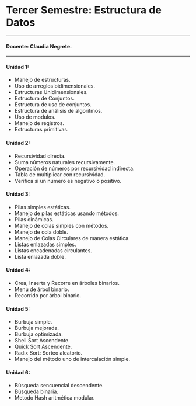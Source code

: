 # **Tercer Semestre: Estructura de Datos**

------------
#### Docente: Claudia Negrete.

------------

#### Unidad 1: 
- Manejo de estructuras.
- Uso de arreglos bidimensionales.
- Estructuras Unidimensionales.
- Estructura de Conjuntos.
- Estructura de uso de conjuntos.
- Estructura de análisis de algoritmos.
- Uso de modulos.
- Manejo de registros.
- Estructuras primitivas.
#### Unidad 2: 
- Recursividad directa.
- Suma números naturales recursivamente.
- Operación de números por recursividad indirecta.
- Tabla de multiplicar con recursividad.
- Verifica si un numero es negativo o positivo.
#### Unidad 3:
- Pilas simples estáticas.
- Manejo de pilas estáticas usando métodos.
- Pilas dinámicas.
- Manejo de colas simples con métodos.
- Manejo de cola doble.
- Manejo de Colas Circulares de manera estática.
- Listas enlazadas simples.
- Listas encadenadas circulantes.
- Lista enlazada doble.
#### Unidad 4:
- Crea, Inserta y Recorre en árboles binarios.
- Menú de árbol binario.
- Recorrido por árbol binario.
#### Unidad 5:
- Burbuja simple.
- Burbuja mejorada.
- Burbuja optimizada.
- Shell Sort Ascendente.
- Quick Sort Ascendente.
- Radix Sort: Sorteo aleatorio.
- Manejo del método uno de intercalación simple.
#### Unidad 6:
- Búsqueda sencuencial descendente.
- Búsqueda binaria.
- Metodo Hash aritmética modular.